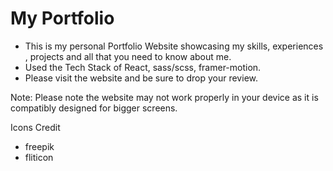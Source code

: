 # My Portfolio

- This is my personal Portfolio Website showcasing my skills, experiences , projects and all that you need to know about me. 
- Used the Tech Stack of React, sass/scss, framer-motion.
- Please visit the website and be sure to drop your review.

Note: Please note the website may not work properly in your device as it is compatibly designed for bigger screens. 

 Icons Credit
 - freepik
 - fliticon


